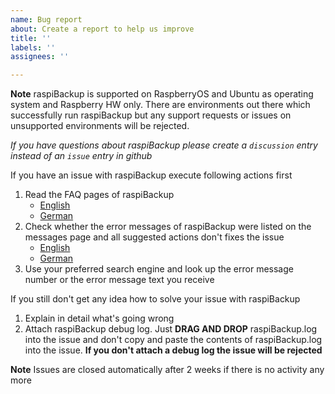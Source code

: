 ```yaml
---
name: Bug report
about: Create a report to help us improve
title: ''
labels: ''
assignees: ''

---
```


**Note**
raspiBackup is supported on RaspberryOS and Ubuntu as operating system and Raspberry HW only. There are environments out there which successfully run raspiBackup but any support requests or issues on unsupported environments will be rejected. 

*If you have questions about raspiBackup please create a `discussion` entry instead of an `issue` entry in github*

If you have an issue with raspiBackup execute following actions first
1. Read the FAQ pages of raspiBackup 
   * [English](https://www.linux-tips-and-tricks.de/en/faq)
   * [German](https://www.linux-tips-and-tricks.de/de/faq)
1. Check whether the error messages of raspiBackup were listed on the messages page and all suggested actions don't fixes the issue
   * [English](https://www.linux-tips-and-tricks.de/en/raspibackupmessagese)
   * [German](https://www.linux-tips-and-tricks.de/de/raspibackupmeldungen)
1. Use your preferred search engine and look up the error message number or the error message text you receive

If you still don't get any idea how to solve your issue with raspiBackup
1. Explain in detail what's going wrong
1. Attach raspiBackup debug log. Just **DRAG AND DROP** raspiBackup.log into the issue and don't copy and paste the contents of raspiBackup.log into the issue. **If you don't attach a debug log the issue will be rejected**

**Note**
Issues are closed automatically after 2 weeks if there is no activity any more

